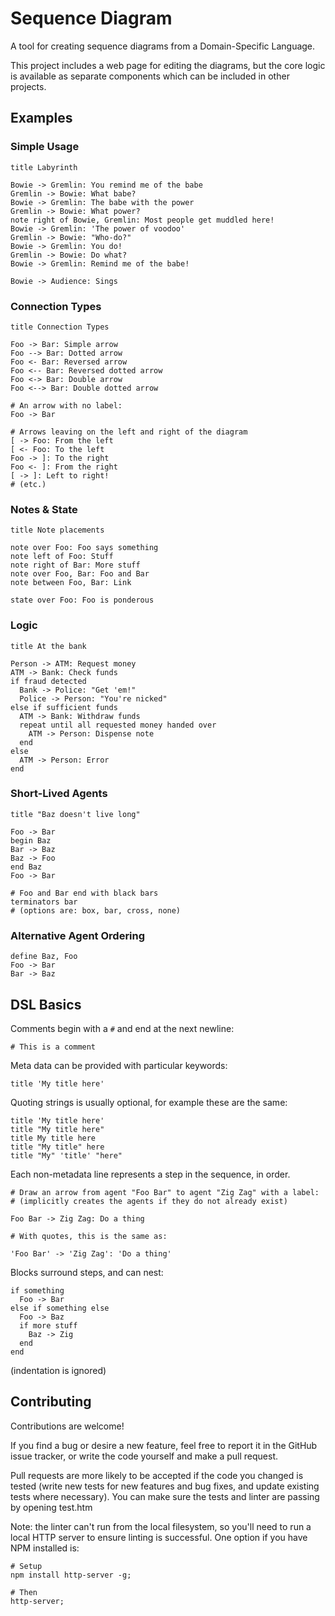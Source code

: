 # Sequence Diagram

A tool for creating sequence diagrams from a Domain-Specific Language.

This project includes a web page for editing the diagrams, but the core
logic is available as separate components which can be included in
other projects.

## Examples

### Simple Usage

```
title Labyrinth

Bowie -> Gremlin: You remind me of the babe
Gremlin -> Bowie: What babe?
Bowie -> Gremlin: The babe with the power
Gremlin -> Bowie: What power?
note right of Bowie, Gremlin: Most people get muddled here!
Bowie -> Gremlin: 'The power of voodoo'
Gremlin -> Bowie: "Who-do?"
Bowie -> Gremlin: You do!
Gremlin -> Bowie: Do what?
Bowie -> Gremlin: Remind me of the babe!

Bowie -> Audience: Sings
```

### Connection Types

```
title Connection Types

Foo -> Bar: Simple arrow
Foo --> Bar: Dotted arrow
Foo <- Bar: Reversed arrow
Foo <-- Bar: Reversed dotted arrow
Foo <-> Bar: Double arrow
Foo <--> Bar: Double dotted arrow

# An arrow with no label:
Foo -> Bar

# Arrows leaving on the left and right of the diagram
[ -> Foo: From the left
[ <- Foo: To the left
Foo -> ]: To the right
Foo <- ]: From the right
[ -> ]: Left to right!
# (etc.)
```

### Notes & State

```
title Note placements

note over Foo: Foo says something
note left of Foo: Stuff
note right of Bar: More stuff
note over Foo, Bar: Foo and Bar
note between Foo, Bar: Link

state over Foo: Foo is ponderous
```

### Logic

```
title At the bank

Person -> ATM: Request money
ATM -> Bank: Check funds
if fraud detected
  Bank -> Police: "Get 'em!"
  Police -> Person: "You're nicked"
else if sufficient funds
  ATM -> Bank: Withdraw funds
  repeat until all requested money handed over
    ATM -> Person: Dispense note
  end
else
  ATM -> Person: Error
end
```

### Short-Lived Agents

```
title "Baz doesn't live long"

Foo -> Bar
begin Baz
Bar -> Baz
Baz -> Foo
end Baz
Foo -> Bar

# Foo and Bar end with black bars
terminators bar
# (options are: box, bar, cross, none)
```

### Alternative Agent Ordering

```
define Baz, Foo
Foo -> Bar
Bar -> Baz
```

## DSL Basics

Comments begin with a `#` and end at the next newline:

```
# This is a comment
```

Meta data can be provided with particular keywords:

```
title 'My title here'
```

Quoting strings is usually optional, for example these are the same:

```
title 'My title here'
title "My title here"
title My title here
title "My title" here
title "My" 'title' "here"
```

Each non-metadata line represents a step in the sequence, in order.

```
# Draw an arrow from agent "Foo Bar" to agent "Zig Zag" with a label:
# (implicitly creates the agents if they do not already exist)

Foo Bar -> Zig Zag: Do a thing

# With quotes, this is the same as:

'Foo Bar' -> 'Zig Zag': 'Do a thing'
```

Blocks surround steps, and can nest:

```
if something
  Foo -> Bar
else if something else
  Foo -> Baz
  if more stuff
    Baz -> Zig
  end
end
```

(indentation is ignored)

## Contributing

Contributions are welcome!

If you find a bug or desire a new feature, feel free to report it in
the GitHub issue tracker, or write the code yourself and make a pull
request.

Pull requests are more likely to be accepted if the code you changed
is tested (write new tests for new features and bug fixes, and update
existing tests where necessary). You can make sure the tests and linter
are passing by opening test.htm

Note: the linter can't run from the local filesystem, so you'll need to
run a local HTTP server to ensure linting is successful. One option if
you have NPM installed is:

```
# Setup
npm install http-server -g;

# Then
http-server;
```
